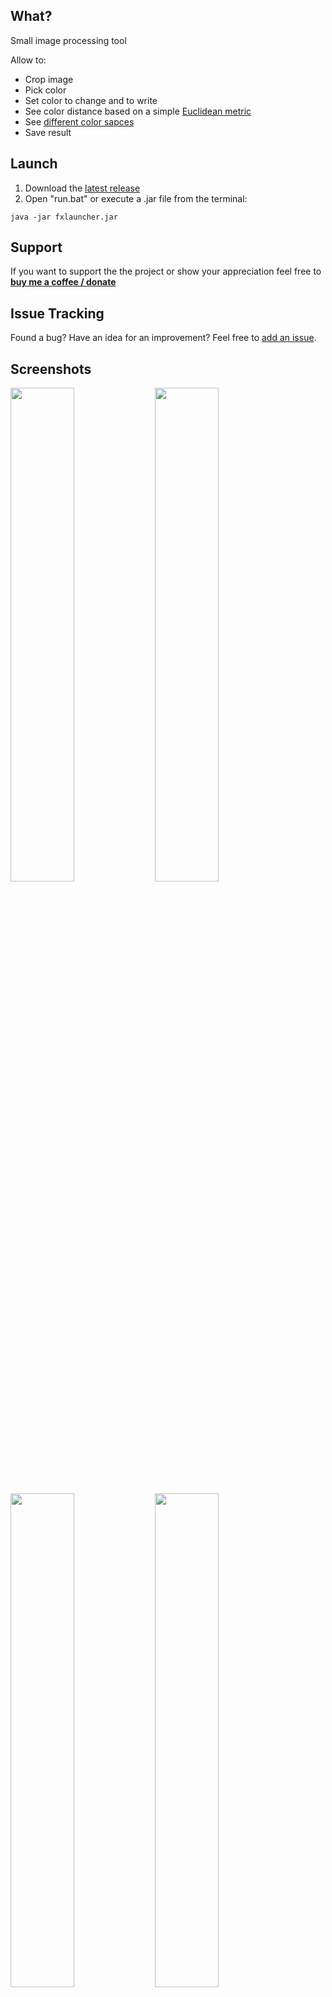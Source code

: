 ## What?
Small image processing tool 

Allow to:
* Crop image
* Pick color
* Set color to change and to write
* See color distance based on a simple [Euclidean metric][2]
* See [different color sapces][3]
* Save result

## Launch
1. Download the [latest release][1]
2. Open "run.bat" or execute a .jar file from the terminal:
```
java -jar fxlauncher.jar
```

## Support
If you want to support the the project or show your appreciation feel free to **[buy me a coffee / donate](https://www.paypal.me/kekc1304/1)**

## Issue Tracking
Found a bug? Have an idea for an improvement? Feel free to [add an issue](../../issues).

## Screenshots
<img src="https://github.com/lndmflngs/color-reponere-fx/blob/master/screenshots/1.png?raw=true"  width="45%"/> <img src="https://github.com/lndmflngs/color-reponere-fx/blob/master/screenshots/2.png?raw=true" width="45%"/>  

<img src="https://github.com/lndmflngs/color-reponere-fx/blob/master/screenshots/3.png?raw=true" width="45%"/>  <img src="https://github.com/lndmflngs/color-reponere-fx/blob/master/screenshots/4.png?raw=true"  width="45%"/>

## Result
<img src="https://github.com/lndmflngs/color-reponere-fx/blob/master/screenshots/test.png?raw=true" width="20%"/>    <img src="https://github.com/lndmflngs/color-reponere-fx/blob/master/screenshots/result.png?raw=true" width="20%"/>

[1]: https://github.com/lndmflngs/color-reponere-fx/releases/latest
[2]: https://en.wikipedia.org/wiki/Color_difference#Euclidean
[3]: https://www.rapidtables.com/convert/color/index.html
